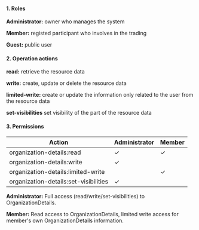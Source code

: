 #### 1. Roles

**Administrator:** owner who manages the system

**Member:** registed participant who involves in the trading

**Guest:** public user

#### 2. Operation actions

**read:** retrieve the resource data

**write:** create, update or delete the resource data

**limited-write:** create or update the information only related to the user from the resource data

**set-visibilities** set visibility of the part of the resource data

#### 3. Permissions


|      Action                   | Administrator       | Member            | 
|-------------------------------|---------------------|-------------------|
| organization-details:read     | ✓                   | ✓                | 
| organization-details:write    | ✓                   |                   |  
| organization-details:limited-write  |               | ✓                 |
| organization-details:set-visibilities| ✓            |                   |

**Administrator:** Full access (read/write/set-visibilities) to OrganizationDetails.

**Member:** Read access to OrganizationDetails, limited write access for member's own OrganizationDetails information.